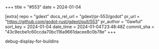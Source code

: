+++
title = "#553"
date = 2024-01-04

[extra]
repo = "gdext"
docs_rel_url = "gdext/pr-553/godot"
pr_url = "https://github.com/godot-rust/gdext/pull/553"
pr_author = "0awful"
sort_key = 2024-01-04
date_time = 2024-01-04T23:48:48Z
commit_sha = "43c9ecbe1c60ccda70bc116a9661dacee8c0b78e"
+++

debug-display-for-buildins
